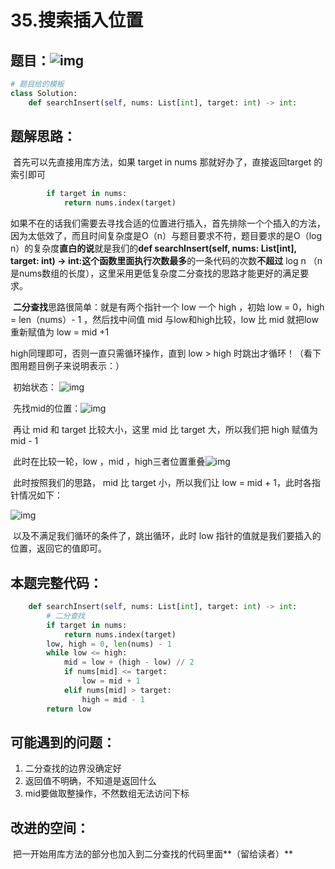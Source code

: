 # 35.搜索插入位置

## 题目：![img](https://i-blog.csdnimg.cn/blog_migrate/b1d063789fe6c3251700ba0e4902f5f3.png)

```python
# 题目给的模板
class Solution:
    def searchInsert(self, nums: List[int], target: int) -> int:
```


##  题解思路：

​    首先可以先直接用库方法，如果 target in nums 那就好办了，直接返回target 的索引即可

```python
        if target in nums:
            return nums.index(target)
```


​    如果不在的话我们需要去寻找合适的位置进行插入，首先排除一个个插入的方法，因为太低效了，而且时间复杂度是O（n）与题目要求不符，题目要求的是O（log n）的复杂度**直白的说**就是我们的**def searchInsert(self, nums: List[int], target: int) -> int:**这个函数里面**执行次数最多**的一条代码的次数**不超过** log n （n是nums数组的长度），这里采用更低复杂度二分查找的思路才能更好的满足要求。

​    **二分查找**思路很简单：就是有两个指针一个 low 一个 high ，初始 low = 0，high = len（nums）- 1 ，然后找中间值 mid 与low和high比较，low 比 mid 就把low重新赋值为 low = mid +1

high同理即可，否则一直只需循环操作，直到 low > high 时跳出才循环！（看下图用题目例子来说明表示：）

​    初始状态：    ![img](https://i-blog.csdnimg.cn/blog_migrate/15673a42cb141679978a3a6950d17f31.png)

​    先找mid的位置：![img](https://i-blog.csdnimg.cn/blog_migrate/cac2966a0fc0b2e817343814376ff98d.png)

​     再让 mid 和 target 比较大小，这里 mid 比 target 大，所以我们把 high 赋值为 mid - 1

​     此时在比较一轮，low ，mid ，high三者位置重叠![img](https://i-blog.csdnimg.cn/blog_migrate/4bfa398e95fe873e1a90229f07dc4554.png)



​    此时按照我们的思路， mid 比 target 小，所以我们让 low = mid + 1，此时各指针情况如下：

 ![img](https://i-blog.csdnimg.cn/blog_migrate/1a7221fc2f324ee6af22802a8eeec43c.png)

​    以及不满足我们循环的条件了，跳出循环，此时 low 指针的值就是我们要插入的位置，返回它的值即可。 

## 本题完整代码：

```python
    def searchInsert(self, nums: List[int], target: int) -> int:
        # 二分查找
        if target in nums:
            return nums.index(target)
        low, high = 0, len(nums) - 1
        while low <= high:
            mid = low + (high - low) // 2
            if nums[mid] <= target:
                low = mid + 1
            elif nums[mid] > target:
                high = mid - 1
        return low
```


##  可能遇到的问题：

1. 二分查找的边界没确定好
2. 返回值不明确，不知道是返回什么
3. mid要做取整操作，不然数组无法访问下标

## 改进的空间：

​    把一开始用库方法的部分也加入到二分查找的代码里面**（留给读者）**